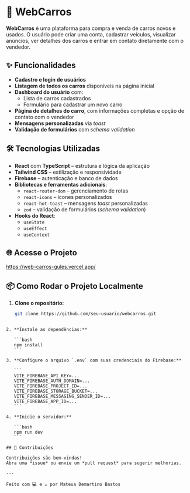 
# 🚗 WebCarros

**WebCarros** é uma plataforma para compra e venda de carros novos e usados. O usuário pode criar uma conta, cadastrar veículos, visualizar anúncios, ver detalhes dos carros e entrar em contato diretamente com o vendedor.

## ✨ Funcionalidades

- **Cadastro e login de usuários**
- **Listagem de todos os carros** disponíveis na página inicial
- **Dashboard do usuário** com:
  - Lista de carros cadastrados
  - Formulário para cadastrar um novo carro
- **Página de detalhes do carro**, com informações completas e opção de contato com o vendedor
- **Mensagens personalizadas** via *toast*
- **Validação de formulários** com *schema validation*

## 🛠 Tecnologias Utilizadas

- **React** com **TypeScript** – estrutura e lógica da aplicação
- **Tailwind CSS** – estilização e responsividade
- **Firebase** – autenticação e banco de dados
- **Bibliotecas e ferramentas adicionais**:
  - `react-router-dom` – gerenciamento de rotas
  - `react-icons` – ícones personalizados
  - `react-hot-toast` – mensagens *toast* personalizadas
  - `zod` – validação de formulários (*schema validation*)
- **Hooks do React**:
  - `useState`
  - `useEffect`
  - `useContext`

## 🌐 Acesse o Projeto
https://web-carros-gules.vercel.app/


## 📦 Como Rodar o Projeto Localmente

1. **Clone o repositório:**
   ```bash
   git clone https://github.com/seu-usuario/webcarros.git
````

2. **Instale as dependências:**

   ```bash
   npm install
   ```

3. **Configure o arquivo `.env` com suas credenciais do Firebase:**

   ```
   VITE_FIREBASE_API_KEY=...
   VITE_FIREBASE_AUTH_DOMAIN=...
   VITE_FIREBASE_PROJECT_ID=...
   VITE_FIREBASE_STORAGE_BUCKET=...
   VITE_FIREBASE_MESSAGING_SENDER_ID=...
   VITE_FIREBASE_APP_ID=...
   ```

4. **Inicie o servidor:**

   ```bash
   npm run dev
   ```

## 🤝 Contribuições

Contribuições são bem-vindas!
Abra uma *issue* ou envie um *pull request* para sugerir melhorias.

---

Feito com 💻 e ☕ por Mateua Demartino Bastos

